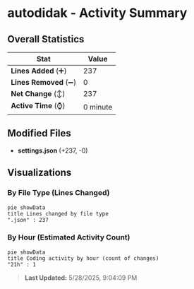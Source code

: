 # autodidak - Activity Summary 

## Overall Statistics

| Stat                   | Value                                                             |
| ---------------------- | ----------------------------------------------------------------- |
| **Lines Added** (➕)   | 237                                          |
| **Lines Removed** (➖) | 0                                        |
| **Net Change** (↕)    | 237                |
| **Active Time** (⌚)   | 0 minute |


## Modified Files
- **settings.json** (+237, -0)

## Visualizations

### By File Type (Lines Changed)

```mermaid
pie showData
title Lines changed by file type
".json" : 237
```

### By Hour (Estimated Activity Count)

```mermaid
pie showData
title Coding activity by hour (count of changes)
"21h" : 1
```


> **Last Updated:** 5/28/2025, 9:04:09 PM